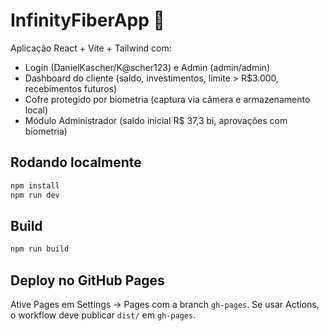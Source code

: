 # InfinityFiberApp 🚀

Aplicação React + Vite + Tailwind com:
- Login (DanielKascher/K@scher123) e Admin (admin/admin)
- Dashboard do cliente (saldo, investimentos, limite > R$3.000, recebimentos futuros)
- Cofre protegido por biometria (captura via câmera e armazenamento local)
- Módulo Administrador (saldo inicial R$ 37,3 bi, aprovações com biometria)

## Rodando localmente
```bash
npm install
npm run dev
```

## Build
```bash
npm run build
```

## Deploy no GitHub Pages
Ative Pages em Settings → Pages com a branch `gh-pages`.
Se usar Actions, o workflow deve publicar `dist/` em `gh-pages`.
